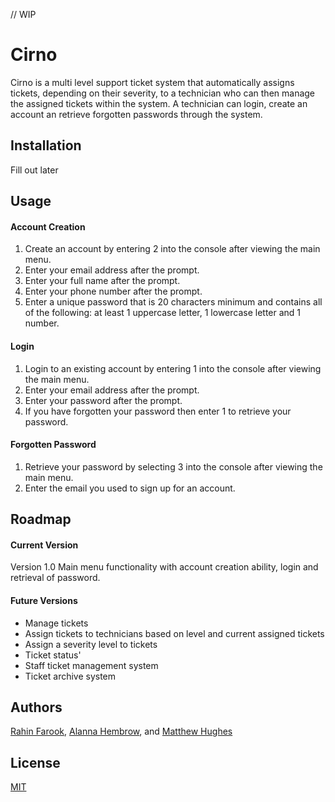 // WIP

# Cirno

Cirno is a multi level support ticket system that automatically assigns tickets, depending on their severity, to a technician who can then manage the assigned tickets within the system. A technician can login, create an account an retrieve forgotten passwords through the system. 

## Installation

Fill out later 

## Usage
#### Account Creation 
1. Create an account by entering 2 into the console after viewing the main menu. 
2. Enter your email address after the prompt.
3. Enter your full name after the prompt.
4. Enter your phone number after the prompt.
5. Enter a unique password that is 20 characters minimum and contains all of the following: at least 1 uppercase letter, 1 lowercase letter and 1 number. 

#### Login
1. Login to an existing account by entering 1 into the console after viewing the main menu. 
2. Enter your email address after the prompt.
3. Enter your password after the prompt.
4. If you have forgotten your password then enter 1 to retrieve your password.

#### Forgotten Password
1. Retrieve your password by selecting 3 into the console after viewing the main menu. 
2. Enter the email you used to sign up for an account.


## Roadmap
#### Current Version
Version 1.0 Main menu functionality with account creation ability, login and retrieval of password. 

#### Future Versions
- Manage tickets
- Assign tickets to technicians based on level and current assigned tickets
- Assign a severity level to tickets
- Ticket status'
- Staff ticket management system
- Ticket archive system

 
## Authors
[Rahin Farook](https://github.com/RahinF), [Alanna Hembrow](https://github.com/s3683007), and [Matthew Hughes](https://github.com/s3816641)

## License
[MIT](https://choosealicense.com/licenses/mit/)
